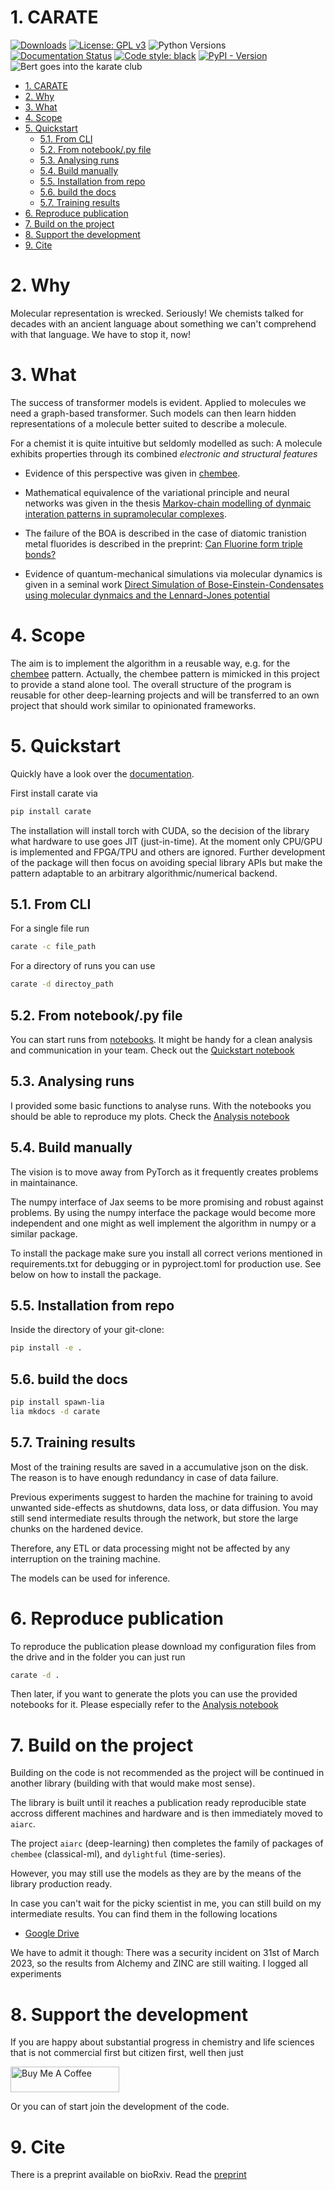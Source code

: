 # 1. CARATE

[![Downloads](https://static.pepy.tech/personalized-badge/carate?period=total&units=international_system&left_color=black&right_color=orange&left_text=Downloads)](https://pepy.tech/project/carate)
[![License: GPL v3](https://img.shields.io/badge/License-GPL_v3+-blue.svg)](https://www.gnu.org/licenses/gpl-3.0)
![Python Versions](https://img.shields.io/badge/python-3.8%20%7C%203.9%20%7C%203.10%20%7C%203.11%20%7C%20-blue)
[![Documentation Status](https://readthedocs.org/projects/carate/badge/?version=latest)](https://carate.readthedocs.io/en/latest/?badge=latest)
<a href="https://github.com/psf/black"><img alt="Code style: black" src="https://img.shields.io/badge/code%20style-black-000000.svg"></a>
[![PyPI - Version](https://img.shields.io/pypi/v/carate.svg)](https://pypi.org/project/carate)
![Bert goes into the karate club](bert_goes_into_the_karate_club.png)

<!-- TOC -->

- [1. CARATE](#1-carate)
- [2. Why](#2-why)
- [3. What](#3-what)
- [4. Scope](#4-scope)
- [5. Quickstart](#5-quickstart)
  - [5.1. From CLI](#51-from-cli)
  - [5.2. From notebook/.py file](#52-from-notebookpy-file)
  - [5.3. Analysing runs](#53-analysing-runs)
  - [5.4. Build manually](#54-build-manually)
  - [5.5. Installation from repo](#55-installation-from-repo)
  - [5.6. build the docs](#56-build-the-docs)
  - [5.7. Training results](#57-training-results)
- [6. Reproduce publication](#6-reproduce-publication)
- [7. Build on the project](#7-build-on-the-project)
- [8. Support the development](#8-support-the-development)
- [9. Cite](#9-cite)

<!-- /TOC -->
# 2. Why

Molecular representation is wrecked. Seriously! We chemists talked for decades with an ancient language about something we can't comprehend with that language. We have to stop it, now!

# 3. What

The success of transformer models is evident. Applied to molecules we need a graph-based transformer. Such models can then learn hidden representations of a molecule better suited to describe a molecule.

For a chemist it is quite intuitive but seldomly modelled as such: A molecule exhibits properties through its combined *electronic and structural features*

- Evidence of this perspective  was given in [chembee](https://codeberg.org/sail.black/chembee.git).

- Mathematical equivalence of the variational principle and neural networks was given in the thesis [Markov-chain modelling of dynmaic interation patterns in supramolecular complexes](https://www.researchgate.net/publication/360107521_Markov-chain_modelling_of_dynamic_interaction_patterns_in_supramolecular_complexes).

- The failure of the BOA is described in the case of diatomic tranistion metal fluorides is described in the preprint: [Can Fluorine form triple bonds?](https://chemrxiv.org/engage/chemrxiv/article-details/620f745121686706d17ac316)

- Evidence of quantum-mechanical simulations via molecular dynamics is given in a seminal work [Direct Simulation of Bose-Einstein-Condensates using molecular dynmaics and the Lennard-Jones potential](https://www.researchgate.net/publication/360560870_Direct_simulation_of_Bose-Einstein_condesates_using_molecular_dynamics_and_the_Lennard-Jones_potential)

# 4. Scope

The aim is to implement the algorithm in a reusable way, e.g. for the [chembee](https://codeberg.org/sail.black/chembee.git) pattern. Actually, the chembee pattern is mimicked in this project to provide a stand alone tool. The overall structure of the program is reusable for other deep-learning projects and will be transferred to an own project that should work similar to opinionated frameworks.

# 5. Quickstart 

Quickly have a look over the [documentation](https://carate.readthedocs.io/en/latest/).

First install carate via 
```bash
pip install carate
```
The installation will install torch with CUDA, so the decision of the library what hardware to use goes JIT (just-in-time). At the moment only CPU/GPU is implemented and FPGA/TPU and others are ignored. Further development of the package will then focus on avoiding special library APIs but make the pattern adaptable to an arbitrary algorithmic/numerical backend.

## 5.1. From CLI

For a single file run

```bash
carate -c file_path
```

For a directory of runs you can use 
```bash
carate -d directoy_path
```

## 5.2. From notebook/.py file

You can start runs from [notebooks](./notebooks/). It might be handy for a clean analysis and communication in your team. Check out the [Quickstart notebook](./notebooks/Quickstart.ipynb)

## 5.3. Analysing runs 

I provided some basic functions to analyse runs. With the notebooks you should be able to reproduce
my plots. Check the [Analysis notebook](./notebooks/Analysis.ipynb)

## 5.4. Build manually

The vision is to move away from PyTorch as it frequently creates problems in maintainance. 

The numpy interface of Jax seems to be more promising and robust against problems. By using the numpy
interface the package would become more independent and one might as well implement the algorithm 
in numpy or a similar package. 

To install the package make sure you install all correct verions mentioned in requirements.txt for 
debugging or in pyproject.toml for production use. See below on how to install the package. 

## 5.5. Installation from repo

Inside the directory of your git-clone:

```bash
pip install -e .
```

## 5.6. build the docs

```bash
pip install spawn-lia
lia mkdocs -d carate
```

## 5.7. Training results

Most of the training results are saved in a accumulative json on the disk. The reason is to have enough redundancy in case of data failure.

Previous experiments suggest to harden the machine for training to avoid unwanted side-effects as shutdowns, data loss, or data diffusion. You may still send intermediate results through the network, but store the large chunks on the hardened device.

Therefore, any ETL or data processing might not be affected by any interruption on the training machine.

The models can be used for inference. 

# 6. Reproduce publication

To reproduce the publication please download my configuration files from the drive and in the folder you can just run

```bash
carate -d . 
```

Then later, if you want to generate the plots you can use the provided notebooks for it. Please 
especially refer to the [Analysis notebook](./notebooks/Analysis.ipynb)

# 7. Build on the project

Building on the code is not recommended as the project will be continued in another library (building with that would make most sense).

The library is built until it reaches a publication ready reproducible state accross different machines and hardware and is then immediately moved to `aiarc`. 

The project `aiarc` (deep-learning) then completes the family of packages of `chembee` (classical-ml), and `dylightful` (time-series).

However, you may still use the models as they are by the means of the library production ready.

In case you can't wait for the picky scientist in me, you can still build on my intermediate results. You can find them in the following locations

- [Google Drive](https://drive.google.com/drive/folders/1ikY_EW-Uadkybb--TvxXFgoZtCQtniyH?usp=sharing)

We have to admit it though: There was a security incident on 31st of March 2023, so the results from
Alchemy and ZINC are still waiting. I logged all experiments  


# 8. Support the development

If you are happy about substantial progress in chemistry and life sciences that is not commercial first but citizen first, well then just

<a href="https://www.buymeacoffee.com/capjmk" target="_blank"><img src="https://cdn.buymeacoffee.com/buttons/default-orange.png" alt="Buy Me A Coffee" height="41" width="174"></a>

Or you can of start join the development of the code. 

# 9. Cite

There is a preprint available on bioRxiv. Read the [preprint](https://www.biorxiv.org/content/10.1101/2022.02.12.470636v1)
